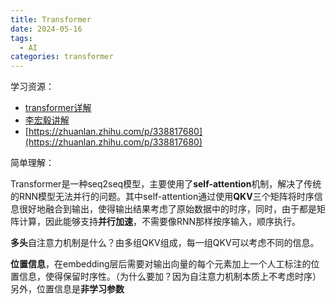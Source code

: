 ```yaml
---
title: Transformer
date: 2024-05-16
tags:
  - AI
categories: transformer
---
```




学习资源：
- [transformer详解](https://jalammar.github.io/illustrated-transformer/)
- [李宏毅讲解](https://www.youtube.com/watch?v=ugWDIIOHtPA&list=PLJV_el3uVTsOK_ZK5L0Iv_EQoL1JefRL4&index=61)
- [https://zhuanlan.zhihu.com/p/338817680](https://zhuanlan.zhihu.com/p/338817680)

简单理解：

Transformer是一种seq2seq模型，主要使用了**self-attention**机制，解决了传统的RNN模型无法并行的问题。其中self-attention通过使用**QKV**三个矩阵将时序信息很好地融合到输出，使得输出结果考虑了原始数据中的时序，同时，由于都是矩阵计算，因此能够支持**并行加速**，不需要像RNN那样按序输入，顺序执行。

**多头**自注意力机制是什么？由多组QKV组成，每一组QKV可以考虑不同的信息。

**位置信息**，在embedding层后需要对输出向量的每个元素加上一个人工标注的位置信息，使得保留时序性。（为什么要加？因为自注意力机制本质上不考虑时序）另外，位置信息是**非学习参数**
